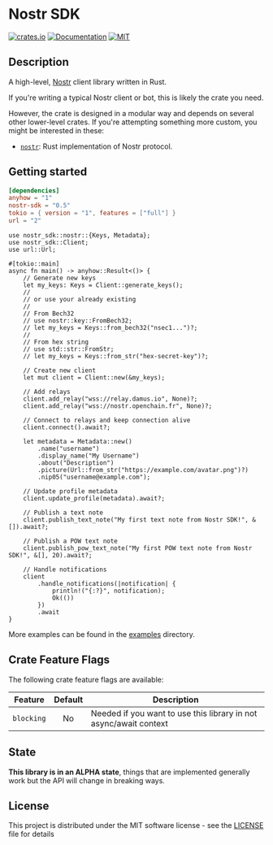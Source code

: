# Nostr SDK

[![crates.io](https://img.shields.io/crates/v/nostr-sdk.svg)](https://crates.io/crates/nostr-sdk)
[![Documentation](https://docs.rs/nostr-sdk/badge.svg)](https://docs.rs/nostr-sdk)
[![MIT](https://img.shields.io/crates/l/nostr-sdk.svg)](../../LICENSE)

## Description

A high-level, [Nostr](https://github.com/nostr-protocol/nostr) client library written in Rust.

If you're writing a typical Nostr client or bot, this is likely the crate you need.

However, the crate is designed in a modular way and depends on several
other lower-level crates. If you're attempting something more custom, you might be interested in these:

- [`nostr`](https://crates.io/crates/nostr): Rust implementation of Nostr protocol.

## Getting started

```toml
[dependencies]
anyhow = "1"
nostr-sdk = "0.5"
tokio = { version = "1", features = ["full"] }
url = "2"
```

```rust,no_run
use nostr_sdk::nostr::{Keys, Metadata};
use nostr_sdk::Client;
use url::Url;

#[tokio::main]
async fn main() -> anyhow::Result<()> {
    // Generate new keys
    let my_keys: Keys = Client::generate_keys();
    //
    // or use your already existing
    //
    // From Bech32
    // use nostr::key::FromBech32;
    // let my_keys = Keys::from_bech32("nsec1...")?;
    //
    // From hex string
    // use std::str::FromStr;
    // let my_keys = Keys::from_str("hex-secret-key")?;

    // Create new client
    let mut client = Client::new(&my_keys);

    // Add relays
    client.add_relay("wss://relay.damus.io", None)?;
    client.add_relay("wss://nostr.openchain.fr", None)?;

    // Connect to relays and keep connection alive
    client.connect().await?;

    let metadata = Metadata::new()
        .name("username")
        .display_name("My Username")
        .about("Description")
        .picture(Url::from_str("https://example.com/avatar.png")?)
        .nip05("username@example.com");

    // Update profile metadata
    client.update_profile(metadata).await?;

    // Publish a text note
    client.publish_text_note("My first text note from Nostr SDK!", &[]).await?;

    // Publish a POW text note
    client.publish_pow_text_note("My first POW text note from Nostr SDK!", &[], 20).await?;

    // Handle notifications
    client
        .handle_notifications(|notification| {
            println!("{:?}", notification);
            Ok(())
        })
        .await
}
```

More examples can be found in the [examples](https://github.com/yukibtc/nostr-rs-sdk/tree/master/crates/nostr-sdk/examples) directory.

## Crate Feature Flags

The following crate feature flags are available:

| Feature             | Default | Description                                                                                                                |
| ------------------- | :-----: | -------------------------------------------------------------------------------------------------------------------------- |
| `blocking`          |   No    | Needed if you want to use this library in not async/await context                                                          |

## State

**This library is in an ALPHA state**, things that are implemented generally work but the API will change in breaking ways.

## License

This project is distributed under the MIT software license - see the [LICENSE](../../LICENSE) file for details
